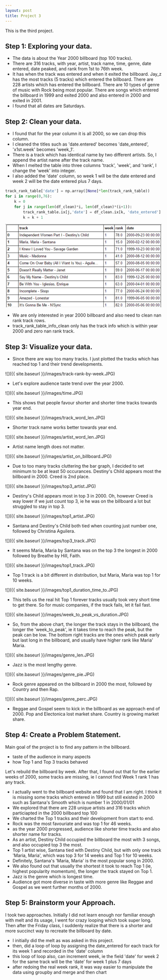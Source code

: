 ```yaml
---
layout: post
title: Project 3
---
```


This is the third project.

## Step 1: Exploring your data.
- The data is about the Year 2000 billboard (top 100 tracks).
- There are 316 tracks, with year, artist, track name, time, genre, date entered, date peaked, and rank from 1st to 76th week.
- It has when the track was entered and when it exited the billboard. Jay\_z has the most tracks (5 tracks) which entered the billboard. There are 228 artists which has entered the billboard. There are 10 types of genre of music with Rock being most popular. There are songs which entered the billboard in 1999 and exited 2000 and also entered in 2000 and exited in 2001.
- I found that all dates are Saturdays.

## Step 2: Clean your data.
- I found that for the year column it is all 2000, so we can drop this column.
- I cleaned the titles such as 'date.entered' becomes 'date\_entered', 'x1st.week' becomes 'week\_1'.
- There is a track which has identical name by two different artists. So, I append the artist name after the track name.
- When I melted the table into three columns 'track', 'week', and 'rank', I change the 'week' into integer. 
- I also added the 'date' column, so week 1 will be the date entered and week 2 will be the date entered plus 7 days.

```python
track_rank_table['date'] = np.array([None]*len(track_rank_table))
for i in range(0,76):
    k = 0
    for j in range(len(df_clean)*i, len(df_clean)*(i+1)):       
        track_rank_table.ix[j,'date'] = df_clean.ix[k, 'date_entered'] + datetime.timedelta(days = (7*(i)))
        k = k + 1
```

![](https://raw.githubusercontent.com/tkjyeung/tkjyeung.github.io/e8b87b6b126bd1736c4550fdf7c87cd5d42cea94/images/track_rank_table.PNG)

- We are only interested in year 2000 billboard and also need to clean nan rank track rows.
- track\_rank\_table\_info\_clean only has the track info which is within year 2000 and zero nan rank track.

## Step 3: Visualize your data.

- Since there are way too many tracks. I just plotted the tracks which has reached top 1 and their trend developments.

![]({{ site.baseurl }}/images/track-rank-by-week.JPG)

- Let's explore audience taste trend over the year 2000.

![]({{ site.baseurl }}/images/time.JPG)

- This shows that people favour shorter and shorter time tracks towards year end.

![]({{ site.baseurl }}/images/track_word_len.JPG)

- Shorter track name works better towards year end.

![]({{ site.baseurl }}/images/artist_word_len.JPG)

- Artist name length does not matter.

![]({{ site.baseurl }}/images/artist_on_billboard.JPG)

- Due to too many tracks cluttering the bar graph, I decided to set minimum to be at least 50 occurances.
Destiny's Child appears most the billboard in 2000. Creed is 2nd place.


![]({{ site.baseurl }}/images/top3_artist.JPG)

- Destiny's Child appears most in top 3 in 2000. Oh, however Creed is way lower if we just count top 3, ie he was on the billboard a lot but struggled to stay in top 3.

![]({{ site.baseurl }}/images/top1_artist.JPG)

- Santana and Destiny's Child both tied when counting just number one, followed by Christina Aguilera.

![]({{ site.baseurl }}/images/top3_track.JPG)

- It seems Maria, Maria by Santana was on the top 3 the longest in 2000 followed by Breathe by Hill, Faith.

![]({{ site.baseurl }}/images/top1_track.JPG)

- Top 1 track is a bit different in distribution, but Maria, Maria was top 1 for 10 weeks.

![]({{ site.baseurl }}/images/top1_duration_time_to.JPG)

- This tells us the real hit Top 1 forever tracks usually took very short time to get there. So for music companies, if the track fails, let it fail fast.

![]({{ site.baseurl }}/images/week_to_peak_vs_duration.JPG)

- So, from the above chart, the longer the track stays in the billboard, the longer the 'week_to_peak', ie it takes time to reach the peak, but the peak can be low. The bottom right tracks are the ones which peak early but last long in the billboard, and usually have higher rank like Maria' Maria.

![]({{ site.baseurl }}/images/genre_len.JPG)

- Jazz is the most lengthy genre.

![]({{ site.baseurl }}/images/genre_pie.JPG)

- Rock genre appeared on the billboard in 2000 the most, followed by Country and then Rap.

![]({{ site.baseurl }}/images/genre_perc.JPG)

- Reggae and Gospel seem to kick in the billboard as we approach end of 2000. Pop and Electonica lost market share. Country is growing market share.


## Step 4: Create a Problem Statement.

Main goal of the project is to find any pattern in the billboard.
- taste of the audience in many aspects
- how Top 1 and Top 3 tracks behaved

Let's rebuild the billboard by week. After that, I found out that for the earlier weeks of 2000, some tracks are missing, ie I cannot find Week 1 rank 1 has any track.
- I actually went to the billboard website and found that I am right. I think it is missing some tracks which entered in 1999 but still existed in 2000 such as Santana's Smooth which is number 1 in 2000/01/01
- We explored that there are 228 unique artists and 316 tracks which particiapted in the 2000 billboard top 100
- We charted the Top 1 tracks and their development from start to end.
- Rock was the most favouriate and was top 1 for 46 weeks.
- as the year 2000 progressed, audience like shorter time tracks and also shorter name for tracks.
- As an artist, Destiny Child occupied the billboard the most with 3 songs, and also occupied top 3 the most.
- Top 1 artist wise, Santana tied with Destiny Child, but with only one track 'Maria, Maria', which was top 3 for 14 weeks and Top 1 for 10 weeks.
- Definitely, Santana's 'Maria, Maria' is the most popular song in 2000.
- We also found out that usually the shortest it took to reach Top 1 (ie, highest popularity momentum), the longer the track stayed on Top 1.
- Jazz is the genre which is longest time.
- Audience got more diverse in taste with more genre like Reggae and Gospel as we went further months of 2000.

## Step 5: Brainstorm your Approach.

I took two approaches. Initially I did not learn enough nor familiar enough with melt and its usage, I went for crazy looping which took super long. Then after the Friday class, I suddenly realize that there is a shorter and more succinct way to recreate the billboard by date.

- I initially did the melt as was asked in this project.
- then, did a loop of loop by assigning the date_entered for each track for its week 1 and recorded in the 'date' column
- this loop of loop also, can increment week, ie the field 'date' for week 2 for the same track will be the 'date' for week 1 plus 7 days
- after redoing the real week rank, it was way easier to manipulate the data using groupby and merge and then chart